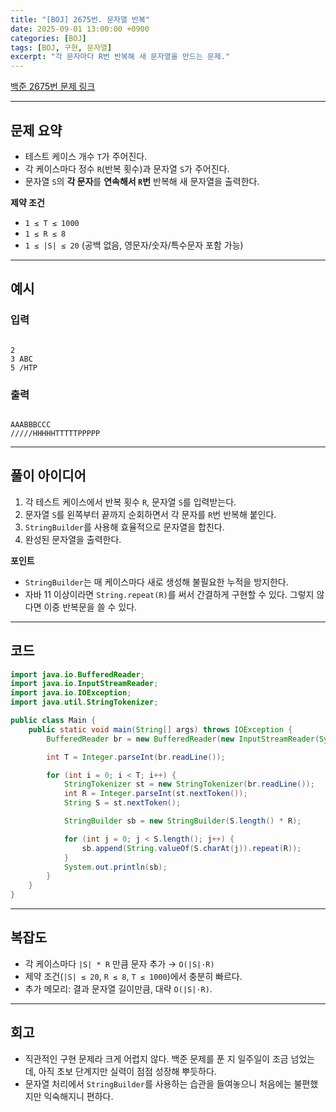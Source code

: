 ```yaml
---
title: "[BOJ] 2675번. 문자열 반복"
date: 2025-09-01 13:00:00 +0900
categories: [BOJ]
tags: [BOJ, 구현, 문자열]
excerpt: "각 문자마다 R번 반복해 새 문자열을 만드는 문제."
---
```


[백준 2675번 문제 링크](https://www.acmicpc.net/problem/2675)

---

## 문제 요약

- 테스트 케이스 개수 `T`가 주어진다.
- 각 케이스마다 정수 `R`(반복 횟수)과 문자열 `S`가 주어진다.
- 문자열 `S`의 **각 문자**를 **연속해서 `R`번** 반복해 새 문자열을 출력한다.

**제약 조건**
- `1 ≤ T ≤ 1000`
- `1 ≤ R ≤ 8`
- `1 ≤ |S| ≤ 20` (공백 없음, 영문자/숫자/특수문자 포함 가능)

---

## 예시

### 입력
```

2
3 ABC
5 /HTP

```

### 출력
```

AAABBBCCC
/////HHHHHTTTTTPPPPP

````

---

## 풀이 아이디어

1. 각 테스트 케이스에서 반복 횟수 `R`, 문자열 `S`를 입력받는다.  
2. 문자열 `S`를 왼쪽부터 끝까지 순회하면서 각 문자를 `R`번 반복해 붙인다.  
3. `StringBuilder`를 사용해 효율적으로 문자열을 합친다.  
4. 완성된 문자열을 출력한다.  

**포인트**
- `StringBuilder`는 매 케이스마다 새로 생성해 불필요한 누적을 방지한다.
- 자바 11 이상이라면 `String.repeat(R)`를 써서 간결하게 구현할 수 있다. 그렇지 않다면 이중 반복문을 쓸 수 있다.

---

## 코드

```java
import java.io.BufferedReader;
import java.io.InputStreamReader;
import java.io.IOException;
import java.util.StringTokenizer;

public class Main {
    public static void main(String[] args) throws IOException {
        BufferedReader br = new BufferedReader(new InputStreamReader(System.in));

        int T = Integer.parseInt(br.readLine());

        for (int i = 0; i < T; i++) {
            StringTokenizer st = new StringTokenizer(br.readLine());
            int R = Integer.parseInt(st.nextToken());
            String S = st.nextToken();

            StringBuilder sb = new StringBuilder(S.length() * R);

            for (int j = 0; j < S.length(); j++) {
                sb.append(String.valueOf(S.charAt(j)).repeat(R));
            }
            System.out.println(sb);
        }
    }
}
````

---

## 복잡도

* 각 케이스마다 `|S| * R` 만큼 문자 추가 → `O(|S|·R)`
* 제약 조건(`|S| ≤ 20`, `R ≤ 8`, `T ≤ 1000`)에서 충분히 빠르다.
* 추가 메모리: 결과 문자열 길이만큼, 대략 `O(|S|·R)`.

---

## 회고

* 직관적인 구현 문제라 크게 어렵지 않다. 백준 문제를 푼 지 일주일이 조금 넘었는데, 아직 초보 단계지만 실력이 점점 성장해 뿌듯하다.
* 문자열 처리에서 `StringBuilder`를 사용하는 습관을 들여놓으니 처음에는 불편했지만 익숙해지니 편하다.


